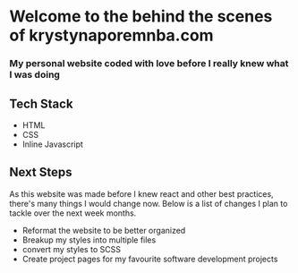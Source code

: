 # Welcome to the behind the scenes of krystynaporemnba.com
### My personal website coded with love before I really knew what I was doing

## Tech Stack
- HTML
- CSS
- Inline Javascript

## Next Steps
As this website was made before I knew react and other best practices, there's many things I would change now. Below is a list of changes I plan to tackle over the next week months.
- Reformat the website to be better organized
- Breakup my styles into multiple files
- convert my styles to SCSS
- Create project pages for my favourite software development projects
